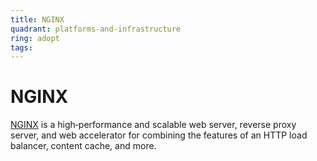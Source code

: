 ```yaml
---
title: NGINX
quadrant: platforms-and-infrastructure
ring: adopt
tags:
---
```


# NGINX

<a href="https://www.nginx.com" target="_blank">NGINX</a> is a high‑performance and scalable web server, reverse proxy server, and web accelerator for combining the features of an HTTP load balancer, content cache, and more.
